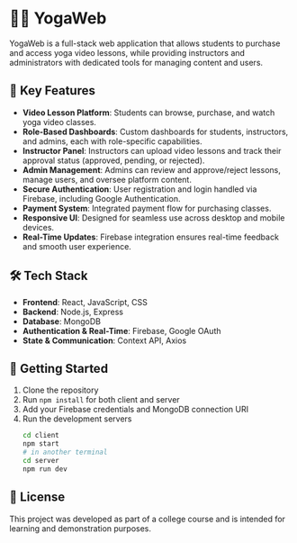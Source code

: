 # 🧘‍♀️ YogaWeb

YogaWeb is a full-stack web application that allows students to purchase and access yoga video lessons, while providing instructors and administrators with dedicated tools for managing content and users.

## 🌟 Key Features

- **Video Lesson Platform**: Students can browse, purchase, and watch yoga video classes.
- **Role-Based Dashboards**: Custom dashboards for students, instructors, and admins, each with role-specific capabilities.
- **Instructor Panel**: Instructors can upload video lessons and track their approval status (approved, pending, or rejected).
- **Admin Management**: Admins can review and approve/reject lessons, manage users, and oversee platform content.
- **Secure Authentication**: User registration and login handled via Firebase, including Google Authentication.
- **Payment System**: Integrated payment flow for purchasing classes.
- **Responsive UI**: Designed for seamless use across desktop and mobile devices.
- **Real-Time Updates**: Firebase integration ensures real-time feedback and smooth user experience.

## 🛠 Tech Stack

- **Frontend**: React, JavaScript, CSS
- **Backend**: Node.js, Express
- **Database**: MongoDB
- **Authentication & Real-Time**: Firebase, Google OAuth
- **State & Communication**: Context API, Axios

## 🚀 Getting Started

1. Clone the repository
2. Run `npm install` for both client and server
3. Add your Firebase credentials and MongoDB connection URI
4. Run the development servers
    ```bash
    cd client
    npm start
    # in another terminal
    cd server
    npm run dev
    ```

## 📄 License

This project was developed as part of a college course and is intended for learning and demonstration purposes.
